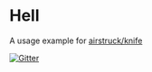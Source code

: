 # Hell

A usage example for [airstruck/knife](https://github.com/airstruck/knife)

[![Gitter](https://badges.gitter.im/Join%20Chat.svg)](https://gitter.im/airstruck/hell?utm_source=badge&utm_medium=badge&utm_campaign=pr-badge&utm_content=badge)
